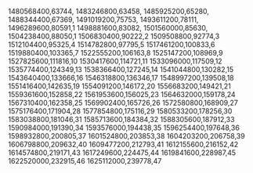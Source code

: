 1480568400,63744,
1483246800,63458,
1485925200,65280,
1488344400,67369,
1491019200,75753,
1493611200,78111,
1496289600,80591,1
1498881600,83082,
1501560000,85630,
1504238400,88050,1
1506830400,90222,2
1509508800,92774,3
1512104400,95325,4
1514782800,97795,5
1517461200,100833,6
1519880400,103365,7
1522555200,106163,8
1525147200,108969,9
1527825600,111816,10
1530417600,114721,11
1533096000,117509,12
1535774400,124349,13
1538366400,127245,14
1541044800,130282,15
1543640400,133666,16
1546318800,136346,17
1548997200,139508,18
1551416400,142635,19
1554091200,146172,20
1556683200,149421,21
1559361600,152858,22
1561953600,156025,23
1564632000,159178,24
1567310400,162358,25
1569902400,165726,26
1572580800,168909,27
1575176400,171904,28
1577854800,175116,29
1580533200,178256,30
1583038800,181046,31
1585713600,184384,32
1588305600,187912,33
1590984000,191390,34
1593576000,194438,35
1596254400,197648,36
1598932800,200805,37
1601524800,203853,38
1604203200,206758,39
1606798800,209632,40
1609477200,212793,41
1612155600,216152,42
1614574800,219171,43
1617249600,224475,44
1619841600,228987,45
1622520000,232915,46
1625112000,239778,47
